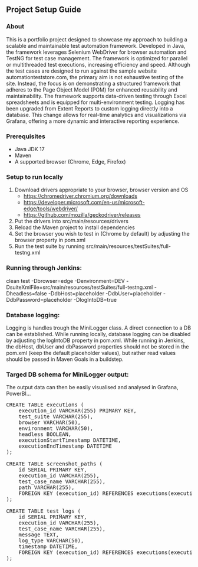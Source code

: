 ## Project Setup Guide

### About

This is a portfolio project designed to showcase my approach to building a scalable and maintainable test automation framework. Developed in Java, the framework leverages Selenium WebDriver for browser automation and TestNG for test case management. The framework is optimized for parallel or multithreaded test executions, increasing efficiency and speed. Although the test cases are designed to run against the sample website automationteststore.com, the primary aim is not exhaustive testing of the site. Instead, the focus is on demonstrating a structured framework that adheres to the Page Object Model (POM) for enhanced reusability and maintainability. The framework supports data-driven testing through Excel spreadsheets and is equipped for multi-environment testing. Logging has been upgraded from Extent Reports to custom logging directly into a database. This change allows for real-time analytics and visualizations via Grafana, offering a more dynamic and interactive reporting experience.

### Prerequisites

- Java JDK 17
- Maven
- A supported browser (Chrome, Edge, Firefox)

### Setup to run locally

1. Download drivers appropriate to your browser, browser version and OS
   - https://chromedriver.chromium.org/downloads
   - https://developer.microsoft.com/en-us/microsoft-edge/tools/webdriver/
   - https://github.com/mozilla/geckodriver/releases
2. Put the drivers into src/main/resources/drivers
3. Reload the Maven project to install dependencies
4. Set the browser you wish to test in (Chrome by default) by adjusting the browser property in pom.xml
5. Run the test suite by running src/main/resources/testSuites/full-testng.xml

### Running through Jenkins:

clean test -Dbrowser=edge -Denvironment=DEV -DsuiteXmlFile=src/main/resources/testSuites/full-testng.xml -Dheadless=false -DdbHost=placeholder -DdbUser=placeholder -DdbPassword=placeholder -DlogIntoDB=true

### Database logging:

Logging is handles trough the MiniLogger class. A direct connection to a DB can be established. While running locally, database logging can be disabled by adjusting the logIntoDB property in pom.xml. While running in Jenkins, the dbHost, dbUser and dbPassword properties should not be stored in the pom.xml (keep the default placeholder values), but rather read values should be passed in Maven Goals in a buildstep.

### Targed DB schema for MiniLogger output:

The output data can then be easily visualised and analysed in Grafana, PowerBI...

<pre>
CREATE TABLE executions (
    execution_id VARCHAR(255) PRIMARY KEY,
    test_suite VARCHAR(255),
    browser VARCHAR(50),
    environment VARCHAR(50),
    headless BOOLEAN,
    executionStartTimestamp DATETIME,
    executionEndTimestamp DATETIME
);

CREATE TABLE screenshot_paths (
    id SERIAL PRIMARY KEY,
    execution_id VARCHAR(255),
    test_case_name VARCHAR(255),
    path VARCHAR(255),
    FOREIGN KEY (execution_id) REFERENCES executions(execution_id)
);

CREATE TABLE test_logs (
    id SERIAL PRIMARY KEY,
    execution_id VARCHAR(255),
    test_case_name VARCHAR(255),
    message TEXT,
    log_type VARCHAR(50),
    timestamp DATETIME,
    FOREIGN KEY (execution_id) REFERENCES executions(execution_id)
);
</pre>

